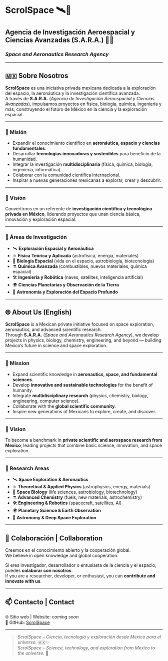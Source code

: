 # ScrolSpace 🛰️🔭  
## Agencia de Investigación Aeroespacial y Ciencias Avanzadas (S.A.R.A.) 🚀🔬  
### *Space and Aeronautics Research Agency*  

---

## 🇲🇽 Sobre Nosotros  
**ScrolSpace** es una iniciativa privada mexicana dedicada a la exploración del espacio, la aeronáutica y la investigación científica avanzada.  
A través de **S.A.R.A.** (*Agencia de Investigación Aeroespacial y Ciencias Avanzadas*), impulsamos proyectos en física, biología, química, ingeniería y más, construyendo el futuro de México en la ciencia y la exploración espacial.  

---

### 🎯 Misión  
- Expandir el conocimiento científico en **aeronáutica, espacio y ciencias fundamentales**.  
- Desarrollar **tecnologías innovadoras y sostenibles** para beneficio de la humanidad.  
- Integrar la investigación **multidisciplinaria** (física, química, biología, ingeniería, informática).  
- Colaborar con la comunidad científica internacional.  
- Inspirar a nuevas generaciones mexicanas a explorar, crear y descubrir.  

---

### 🚀 Visión  
Convertirnos en un referente de **investigación científica y tecnológica privada en México**, liderando proyectos que unan ciencia básica, innovación y exploración espacial.  

---

### 🔬 Áreas de Investigación  
- 🛰️ **Exploración Espacial y Aeronáutica**  
- ⚛️ **Física Teórica y Aplicada** (astrofísica, energía, materiales)  
- 🧬 **Biología Espacial** (vida en el espacio, astrobiología, biotecnología)  
- ⚗️ **Química Avanzada** (combustibles, nuevos materiales, química espacial)  
- 🛠️ **Ingeniería y Robótica** (naves, satélites, inteligencia artificial)  
- 🌍 **Ciencias Planetarias y Observación de la Tierra**  
- 🔭 **Astronomía y Exploración del Espacio Profundo**  

---

## 🌐 About Us (English)  
**ScrolSpace** is a Mexican private initiative focused on space exploration, aeronautics, and advanced scientific research.  
Through **S.A.R.A.** (*Space and Aeronautics Research Agency*), we develop projects in physics, biology, chemistry, engineering, and beyond — building Mexico’s future in science and space exploration.  

---

### 🎯 Mission  
- Expand scientific knowledge in **aeronautics, space, and fundamental sciences**.  
- Develop **innovative and sustainable technologies** for the benefit of humanity.  
- Integrate **multidisciplinary research** (physics, chemistry, biology, engineering, computer science).  
- Collaborate with the **global scientific community**.  
- Inspire new generations of Mexicans to explore, create, and discover.  

---

### 🚀 Vision  
To become a benchmark in **private scientific and aerospace research from Mexico**, leading projects that combine basic science, innovation, and space exploration.  

---

### 🔬 Research Areas  
- 🛰️ **Space Exploration & Aeronautics**  
- ⚛️ **Theoretical & Applied Physics** (astrophysics, energy, materials)  
- 🧬 **Space Biology** (life sciences, astrobiology, biotechnology)  
- ⚗️ **Advanced Chemistry** (fuels, new materials, astrochemistry)  
- 🛠️ **Engineering & Robotics** (spacecraft, satellites, AI)  
- 🌍 **Planetary Science & Earth Observation**  
- 🔭 **Astronomy & Deep Space Exploration**  

---

## 🤝 Colaboración | Collaboration  
Creemos en el conocimiento abierto y la cooperación global.  
We believe in open knowledge and global cooperation.  

Si eres investigador, desarrollador o entusiasta de la ciencia y el espacio, puedes **colaborar con nosotros**.  
If you are a researcher, developer, or enthusiast, you can **contribute and innovate with us**.  

---

## 📫 Contacto | Contact  
🌐 Sitio web | Website: *coming soon*  
🐙 GitHub: [ScrolSpace](https://github.com/ScrolSpace)  

---

> *ScrolSpace – Ciencia, tecnología y exploración desde México para el universo.* 🇲🇽✨  
> *ScrolSpace – Science, technology, and exploration from Mexico to the universe.* 🌌
